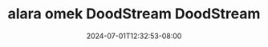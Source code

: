 --- 
title: "alara omek  DoodStream  DoodStream"
description: "download  video bokep alara omek  DoodStream  DoodStream telegram full terbaru"
date: 2024-07-01T12:32:53-08:00
file_code: "c24u8vi8hyje"
draft: false
cover: "z74qa97zxa14y63q.jpg"
tags: ["alara", "omek", "DoodStream", "DoodStream", "bokep-indo", "bokep-viral", "bokep-ig"]
length: 1374
fld_id: "1483013"
foldername: "Alara update"
categories: ["Alara update"]
views: 0
---